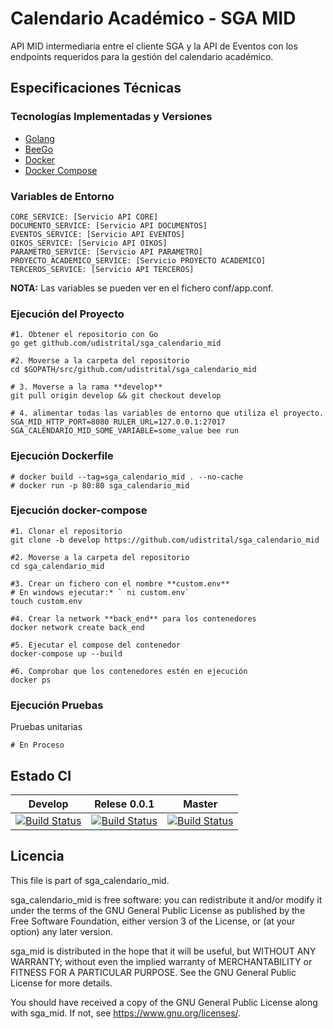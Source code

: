 # Calendario Académico - SGA MID

API MID intermediaria entre el cliente SGA y la API de Eventos con los endpoints requeridos para la gestión del calendario académico.

## Especificaciones Técnicas

### Tecnologías Implementadas y Versiones
* [Golang](https://github.com/udistrital/introduccion_oas/blob/master/instalacion_de_herramientas/golang.md)
* [BeeGo](https://github.com/udistrital/introduccion_oas/blob/master/instalacion_de_herramientas/beego.md)
* [Docker](https://docs.docker.com/engine/install/ubuntu/)
* [Docker Compose](https://docs.docker.com/compose/)

### Variables de Entorno
```shell
CORE_SERVICE: [Servicio API CORE]
DOCUMENTO_SERVICE: [Servicio API DOCUMENTOS]
EVENTOS_SERVICE: [Servicio API EVENTOS]
OIKOS_SERVICE: [Servicio API OIKOS]
PARAMETRO_SERVICE: [Servicio API PARAMETRO]
PROYECTO_ACADEMICO_SERVICE: [Servicio PROYECTO ACADEMICO]
TERCEROS_SERVICE: [Servicio API TERCEROS]
```



**NOTA:** Las variables se pueden ver en el fichero conf/app.conf.


### Ejecución del Proyecto
```shell
#1. Obtener el repositorio con Go
go get github.com/udistrital/sga_calendario_mid

#2. Moverse a la carpeta del repositorio
cd $GOPATH/src/github.com/udistrital/sga_calendario_mid

# 3. Moverse a la rama **develop**
git pull origin develop && git checkout develop

# 4. alimentar todas las variables de entorno que utiliza el proyecto.
SGA_MID_HTTP_PORT=8080 RULER_URL=127.0.0.1:27017 SGA_CALENDARIO_MID_SOME_VARIABLE=some_value bee run
```

### Ejecución Dockerfile
```shell
# docker build --tag=sga_calendario_mid . --no-cache
# docker run -p 80:80 sga_calendario_mid
```

### Ejecución docker-compose
```shell
#1. Clonar el repositorio
git clone -b develop https://github.com/udistrital/sga_calendario_mid

#2. Moverse a la carpeta del repositorio
cd sga_calendario_mid

#3. Crear un fichero con el nombre **custom.env**
# En windows ejecutar:* ` ni custom.env`
touch custom.env

#4. Crear la network **back_end** para los contenedores
docker network create back_end

#5. Ejecutar el compose del contenedor
docker-compose up --build

#6. Comprobar que los contenedores estén en ejecución
docker ps
```

### Ejecución Pruebas

Pruebas unitarias
```shell
# En Proceso
```

## Estado CI

| Develop | Relese 0.0.1 | Master |
| -- | -- | -- |
| [![Build Status](https://hubci.portaloas.udistrital.edu.co/api/badges/udistrital/sga_calendario_mid/status.svg?ref=refs/heads/develop)](https://hubci.portaloas.udistrital.edu.co/udistrital/sga_calendario_mid) | [![Build Status](https://hubci.portaloas.udistrital.edu.co/api/badges/udistrital/sga_calendario_mid/status.svg?ref=refs/heads/release/0.0.1)](https://hubci.portaloas.udistrital.edu.co/udistrital/sga_calendario_mid) | [![Build Status](https://hubci.portaloas.udistrital.edu.co/api/badges/udistrital/sga_calendario_mid/status.svg)](https://hubci.portaloas.udistrital.edu.co/udistrital/sga_calendario_mid) |

## Licencia

This file is part of sga_calendario_mid.

sga_calendario_mid is free software: you can redistribute it and/or modify it under the terms of the GNU General Public License as published by the Free Software Foundation, either version 3 of the License, or (at your option) any later version.

sga_mid is distributed in the hope that it will be useful, but WITHOUT ANY WARRANTY; without even the implied warranty of MERCHANTABILITY or FITNESS FOR A PARTICULAR PURPOSE. See the GNU General Public License for more details.

You should have received a copy of the GNU General Public License along with sga_mid. If not, see https://www.gnu.org/licenses/.
